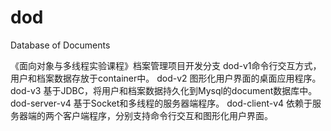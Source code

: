 # dod
Database of Documents

《面向对象与多线程实验课程》档案管理项目开发分支
dod-v1命令行交互方式，用户和档案数据存放于container中。
dod-v2 图形化用户界面的桌面应用程序。
dod-v3 基于JDBC，将用户和档案数据持久化到Mysql的document数据库中。
dod-server-v4 基于Socket和多线程的服务器端程序。
dod-client-v4 依赖于服务器端的两个客户端程序，分别支持命令行交互和图形化用户界面。

